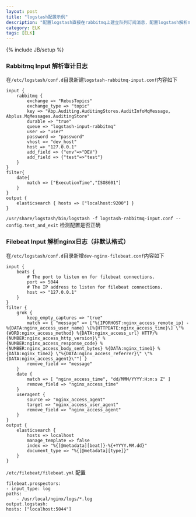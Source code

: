 ```yaml
---
layout: post
title: "logstash配置示例"
description: "配置logstash直接在rabbitmq上建立队列订阅消息，配置logstash解析nginx日志"
category: ELK
tags: [ELK]
---
```

{% include JB/setup %}


### Rabbitmq Input 解析审计日志

在`/etc/logstash/conf.d`目录新建`logstash-rabbitmq-input.conf`内容如下

    input {
        rabbitmq {
            exchange => "RebusTopics"
            exchange_type => "topic"
            key => "Abp.Auditing.AuditingStores.AuditInfoMqMessage, Abplus.MqMessages.AuditingStore"
            durable => "true"
            queue => "logstash-input-rabbitmq"
            user => "user"
            password => "password"
            vhost => "dev_host"
            host => "127.0.0.1"
            add_field => {"env"=>"DEV"}
            add_field => {"test"=>"test"}
        }
    }
    filter{
        date{
            match => ["ExecutionTime","ISO8601"]
        }
    }
    output {
        elasticsearch { hosts => ["localhost:9200"] }
    }

`/usr/share/logstash/bin/logstash -f logstash-rabbitmq-input.conf --config.test_and_exit` 检测配置是否正确

### Filebeat Input 解析nginx日志（非默认格式）

在`/etc/logstash/conf.d`目录新增`dev-nginx-filebeat.conf`内容如下

    input {
        beats {
            # The port to listen on for filebeat connections.
            port => 5044
            # The IP address to listen for filebeat connections.
            host => "127.0.0.1"
        }
    }
    filter {
        grok {
            keep_empty_captures => "true"
            match => { "message" => ["%{IPORHOST:nginx_access_remote_ip} - %{DATA:nginx_access_user_name} \[%{HTTPDATE:nginx_access_time}\] \"%{WORD:nginx_access_method} %{DATA:nginx_access_url} HTTP/%{NUMBER:nginx_access_http_version}\" %{NUMBER:nginx_access_response_code} %{NUMBER:nginx_access_body_sent_bytes} %{DATA:nginx_time1} %{DATA:nginx_time2} \"%{DATA:nginx_access_referrer}\" \"%{DATA:nginx_access_agent}\""] }
            remove_field => "message"
        }
        date {
            match => [ "nginx_access_time", "dd/MMM/YYYY:H:m:s Z" ]
            remove_field => "nginx_access_time"
        }
        useragent {
            source => "nginx_access_agent"
            target => "nginx_access_user_agent"
            remove_field => "nginx_access_agent"
        }
    }
    output {
        elasticsearch {
            hosts => localhost
            manage_template => false
            index => "%{[@metadata][beat]}-%{+YYYY.MM.dd}"
            document_type => "%{[@metadata][type]}"
        }
    }

`/etc/filebeat/filebeat.yml` 配置

    filebeat.prospectors:
    - input_type: log
    paths:
        - /usr/local/nginx/logs/*.log
    output.logstash:
    hosts: ["localhost:5044"]

